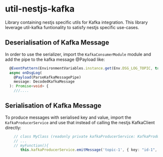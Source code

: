 # util-nestjs-kafka

Library containing nestjs specific utils for Kafka integration.
This library leverage util-kafka funtionality to satisfy nestjs specific use-cases.

## Deserialisation of Kafka Message

In order to use the serializer, import the `KafkaConsumerModule` module and add the pipe to the kafka message @Payload like:

```ts
  @EventPattern(EnvironmentVariables.instance.get(Env.DSG_LOG_TOPIC, true))
  async onDsgLog(
    @Payload(ParseKafkaMessagePipe)
    message: DecodedKafkaMessage
  ): Promise<void> {
    ///....
```

## Serialisation of Kafka Message

To produce messages with serialised key and value, import the `KafkaProducerService` and use that instead of calling the nestjs KafkaClient directly:

```ts
    // class MyClass (readonly private kafkaProducerService: KafkaProducerService)
    // ...
    // myFunction(){
       this.kafkaProducerService.emitMessage('topic-1', { key: "id-1", value: "my awesome value"});
```
